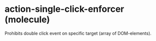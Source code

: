 # action-single-click-enforcer (molecule)

Prohibits double click event on specific target (array of DOM-elements).
